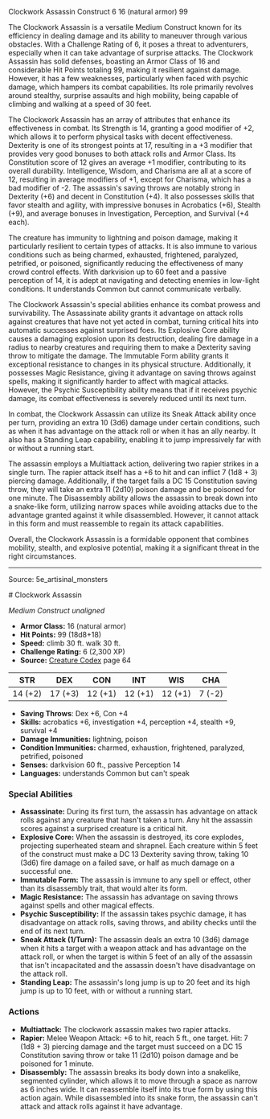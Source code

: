<MonsterName/>Clockwork Assassin</MonsterName>
<CreatureType/>Construct</CreatureType>
<CR/>6</CR>
<AC/>16 (natural armor)</AC>
<HP/>99</HP>
<summary>The Clockwork Assassin is a versatile Medium Construct known for its efficiency in dealing damage and its ability to maneuver through various obstacles. With a Challenge Rating of 6, it poses a threat to adventurers, especially when it can take advantage of surprise attacks. The Clockwork Assassin has solid defenses, boasting an Armor Class of 16 and considerable Hit Points totaling 99, making it resilient against damage. However, it has a few weaknesses, particularly when faced with psychic damage, which hampers its combat capabilities. Its role primarily revolves around stealthy, surprise assaults and high mobility, being capable of climbing and walking at a speed of 30 feet.</summary>

<detail>

The Clockwork Assassin has an array of attributes that enhance its effectiveness in combat. Its Strength is 14, granting a good modifier of +2, which allows it to perform physical tasks with decent effectiveness. Dexterity is one of its strongest points at 17, resulting in a +3 modifier that provides very good bonuses to both attack rolls and Armor Class. Its Constitution score of 12 gives an average +1 modifier, contributing to its overall durability. Intelligence, Wisdom, and Charisma are all at a score of 12, resulting in average modifiers of +1, except for Charisma, which has a bad modifier of -2. The assassin's saving throws are notably strong in Dexterity (+6) and decent in Constitution (+4). It also possesses skills that favor stealth and agility, with impressive bonuses in Acrobatics (+6), Stealth (+9), and average bonuses in Investigation, Perception, and Survival (+4 each).

The creature has immunity to lightning and poison damage, making it particularly resilient to certain types of attacks. It is also immune to various conditions such as being charmed, exhausted, frightened, paralyzed, petrified, or poisoned, significantly reducing the effectiveness of many crowd control effects. With darkvision up to 60 feet and a passive perception of 14, it is adept at navigating and detecting enemies in low-light conditions. It understands Common but cannot communicate verbally.

The Clockwork Assassin's special abilities enhance its combat prowess and survivability. The Assassinate ability grants it advantage on attack rolls against creatures that have not yet acted in combat, turning critical hits into automatic successes against surprised foes. Its Explosive Core ability causes a damaging explosion upon its destruction, dealing fire damage in a radius to nearby creatures and requiring them to make a Dexterity saving throw to mitigate the damage. The Immutable Form ability grants it exceptional resistance to changes in its physical structure. Additionally, it possesses Magic Resistance, giving it advantage on saving throws against spells, making it significantly harder to affect with magical attacks. However, the Psychic Susceptibility ability means that if it receives psychic damage, its combat effectiveness is severely reduced until its next turn.

In combat, the Clockwork Assassin can utilize its Sneak Attack ability once per turn, providing an extra 10 (3d6) damage under certain conditions, such as when it has advantage on the attack roll or when it has an ally nearby. It also has a Standing Leap capability, enabling it to jump impressively far with or without a running start.

The assassin employs a Multiattack action, delivering two rapier strikes in a single turn. The rapier attack itself has a +6 to hit and can inflict 7 (1d8 + 3) piercing damage. Additionally, if the target fails a DC 15 Constitution saving throw, they will take an extra 11 (2d10) poison damage and be poisoned for one minute. The Disassembly ability allows the assassin to break down into a snake-like form, utilizing narrow spaces while avoiding attacks due to the advantage granted against it while disassembled. However, it cannot attack in this form and must reassemble to regain its attack capabilities. 

Overall, the Clockwork Assassin is a formidable opponent that combines mobility, stealth, and explosive potential, making it a significant threat in the right circumstances.</detail>



---

Source: 5e_artisinal_monsters

<statblock>
# Clockwork Assassin

*Medium* *Construct* *unaligned*

- **Armor Class:** 16 (natural armor)
- **Hit Points:** 99 (18d8+18)
- **Speed:** climb 30 ft. walk 30 ft.
- **Challenge Rating:** 6 (2,300 XP)
- **Source:** [Creature Codex](https://koboldpress.com/kpstore/product/creature-codex-for-5th-edition-dnd) page 64

| STR | DEX | CON | INT | WIS | CHA |
| --- | --- | --- | --- | --- | --- |
| 14 (+2) | 17 (+3) | 12 (+1) | 12 (+1) | 12 (+1) | 7 (-2) |

- **Saving Throws**: Dex +6, Con +4
- **Skills:** acrobatics +6, investigation +4, perception +4, stealth +9, survival +4
- **Damage Immunities:** lightning, poison
- **Condition Immunities:** charmed, exhaustion, frightened, paralyzed, petrified, poisoned
- **Senses:** darkvision 60 ft., passive Perception 14
- **Languages:** understands Common but can't speak

### Special Abilities

- **Assassinate:** During its first turn, the assassin has advantage on attack rolls against any creature that hasn't taken a turn. Any hit the assassin scores against a surprised creature is a critical hit.
- **Explosive Core:** When the assassin is destroyed, its core explodes, projecting superheated steam and shrapnel. Each creature within 5 feet of the construct must make a DC 13 Dexterity saving throw, taking 10 (3d6) fire damage on a failed save, or half as much damage on a successful one.
- **Immutable Form:** The assassin is immune to any spell or effect, other than its disassembly trait, that would alter its form.
- **Magic Resistance:** The assassin has advantage on saving throws against spells and other magical effects.
- **Psychic Susceptibility:** If the assassin takes psychic damage, it has disadvantage on attack rolls, saving throws, and ability checks until the end of its next turn.
- **Sneak Attack (1/Turn):** The assassin deals an extra 10 (3d6) damage when it hits a target with a weapon attack and has advantage on the attack roll, or when the target is within 5 feet of an ally of the assassin that isn't incapacitated and the assassin doesn't have disadvantage on the attack roll.
- **Standing Leap:** The assassin's long jump is up to 20 feet and its high jump is up to 10 feet, with or without a running start.

### Actions

- **Multiattack:** The clockwork assassin makes two rapier attacks.
- **Rapier:** Melee Weapon Attack: +6 to hit, reach 5 ft., one target. Hit: 7 (1d8 + 3) piercing damage and the target must succeed on a DC 15 Constitution saving throw or take 11 (2d10) poison damage and be poisoned for 1 minute.
- **Disassembly:** The assassin breaks its body down into a snakelike, segmented cylinder, which allows it to move through a space as narrow as 6 inches wide. It can reassemble itself into its true form by using this action again. While disassembled into its snake form, the assassin can't attack and attack rolls against it have advantage.


</statblock>


